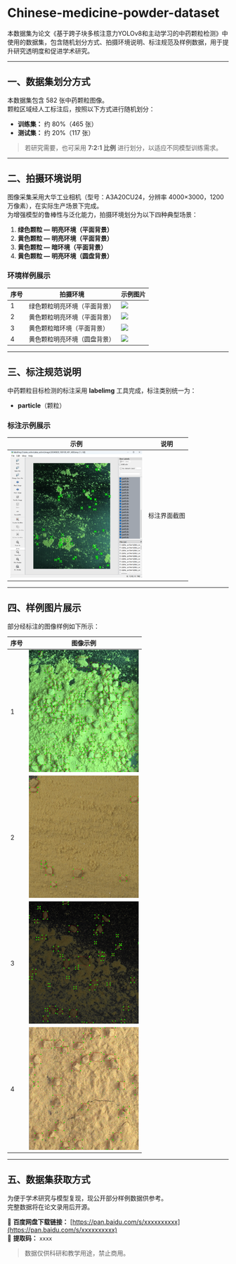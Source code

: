 # Chinese-medicine-powder-dataset

本数据集为论文《基于跨子块多核注意力YOLOv8和主动学习的中药颗粒检测》中使用的数据集，包含随机划分方式、拍摄环境说明、标注规范及样例数据，用于提升研究透明度和促进学术研究。

---

## 一、数据集划分方式

本数据集包含 582 张中药颗粒图像。  
颗粒区域经人工标注后，按照以下方式进行随机划分：

- **训练集：** 约 80%（465 张）  
- **测试集：** 约 20%（117 张）  

> 若研究需要，也可采用 **7:2:1 比例** 进行划分，以适应不同模型训练需求。

---

## 二、拍摄环境说明

图像采集采用大华工业相机（型号：A3A20CU24，分辨率 4000×3000，1200 万像素），在实际生产场景下完成。  
为增强模型的鲁棒性与泛化能力，拍摄环境划分为以下四种典型场景：

1. **绿色颗粒 — 明亮环境（平面背景）**  
2. **黄色颗粒 — 明亮环境（平面背景）**  
3. **黄色颗粒 — 暗环境（平面背景）**  
4. **黄色颗粒 — 明亮环境（圆盘背景）**

### 环境样例展示

| 序号 | 拍摄环境 | 示例图片 |
|------|-----------|-----------|
| 1 | 绿色颗粒明亮环境（平面背景） | <img src="原图1.png" width="250"/> |
| 2 | 黄色颗粒明亮环境（平面背景） | <img src="原图2.png" width="250"/> |
| 3 | 黄色颗粒暗环境（平面背景） | <img src="原图3.png" width="250"/> |
| 4 | 黄色颗粒明亮环境（圆盘背景） | <img src="原图4.png" width="250"/> |

---

## 三、标注规范说明

中药颗粒目标检测的标注采用 **labelimg** 工具完成，标注类别统一为：

- **particle**（颗粒）

### 标注示例展示

| 示例 | 说明 |
|------|------|
| <img src="标注时.png" width="300"/> | 标注界面截图 |

---

## 四、样例图片展示

部分经标注的图像样例如下所示：

| 序号 | 图像示例 |
|------|-----------|
| 1 | <img src="标注1.jpg" width="250"/> |
| 2 | <img src="标注2.jpg" width="250"/> |
| 3 | <img src="标注3.jpg" width="250"/> |
| 4 | <img src="标注4.jpg" width="250"/> |

---

## 五、数据集获取方式

为便于学术研究与模型复现，现公开部分样例数据供参考。  
完整数据将在论文录用后开源。

🔗 **百度网盘下载链接：** [https://pan.baidu.com/s/xxxxxxxxxx](https://pan.baidu.com/s/xxxxxxxxxx)  
🔑 **提取码：** `xxxx`

> 数据仅供科研和教学用途，禁止商用。
